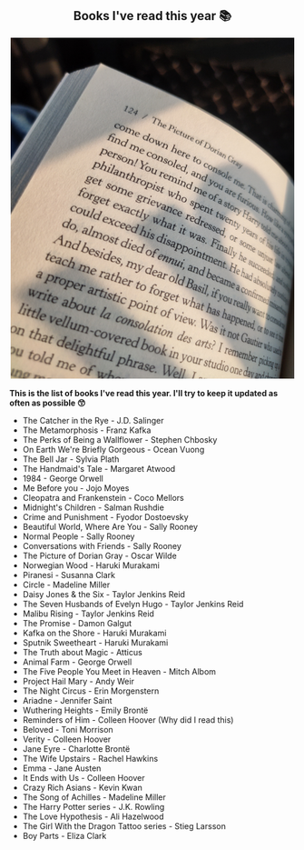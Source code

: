 <div align="center">
    <h2>Books I've read this year 📚</h2>
    <img src="../../../images/book.jpg" width="500px" height="600px">
    <!-- <h3>How many I've read this year: 52</h3> -->
</div>

__This is the list of books I've read this year. I'll try to keep it updated as often as possible 😙__

- The Catcher in the Rye - J.D. Salinger 
- The Metamorphosis - Franz Kafka 
- The Perks of Being a Wallflower - Stephen Chbosky 
- On Earth We're Briefly Gorgeous - Ocean Vuong 
- The Bell Jar - Sylvia Plath 
- The Handmaid's Tale - Margaret Atwood 
- 1984 - George Orwell 
- Me Before you - Jojo Moyes 
- Cleopatra and Frankenstein - Coco Mellors 
- Midnight's Children - Salman Rushdie 
- Crime and Punishment - Fyodor Dostoevsky 
- Beautiful World, Where Are You - Sally Rooney 
- Normal People - Sally Rooney
- Conversations with Friends - Sally Rooney
- The Picture of Dorian Gray - Oscar Wilde 
- Norwegian Wood - Haruki Murakami 
- Piranesi - Susanna Clark 
- Circle - Madeline Miller
- Daisy Jones & the Six - Taylor Jenkins Reid
- The Seven Husbands of Evelyn Hugo - Taylor Jenkins Reid 
- Malibu Rising - Taylor Jenkins Reid
- The Promise - Damon Galgut 
- Kafka on the Shore - Haruki Murakami 
- Sputnik Sweetheart - Haruki Murakami 
- The Truth about Magic - Atticus 
- Animal Farm - George Orwell
- The Five People You Meet in Heaven - Mitch Albom 
- Project Hail Mary - Andy Weir 
- The Night Circus - Erin Morgenstern 
- Ariadne - Jennifer Saint 
- Wuthering Heights - Emily Brontë
- Reminders of Him - Colleen Hoover (Why did I read this)
- Beloved - Toni Morrison 
- Verity - Colleen Hoover 
- Jane Eyre - Charlotte Brontë
- The Wife Upstairs - Rachel Hawkins 
- Emma - Jane Austen 
- It Ends with Us - Colleen Hoover 
- Crazy Rich Asians - Kevin Kwan 
- The Song of Achilles - Madeline Miller 
- The Harry Potter series - J.K. Rowling 
- The Love Hypothesis - Ali Hazelwood 
- The Girl With the Dragon Tattoo series - Stieg Larsson 
- Boy Parts - Eliza Clark 